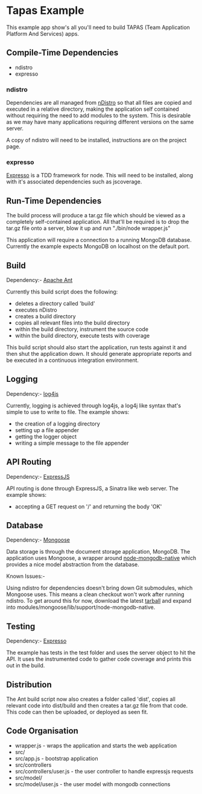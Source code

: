 Tapas Example
=============

This example app show's all you'll need to build TAPAS (Team Application Platform And Services) apps.  

Compile-Time Dependencies
-------------------------

* ndistro
* expresso

### ndistro

Dependencies are all managed from [nDistro](http://github.com/visionmedia/ndistro) so that all files are copied and executed in a relative directory, making the application self contained without requiring the need to add modules to the system.  This is desirable as we may have many applications requiring different versions on the same server.

A copy of ndistro will need to be installed, instructions are on the project page.

### expresso

[Expresso](http://github.com/visionmedia/expresso) is a TDD framework for node.  This will need to be installed, along with it's associated dependencies such as jscoverage.

Run-Time Dependencies
---------------------

The build process will produce a tar.gz file which should be viewed as a completely self-contained application.  All that'll be required is to drop the tar.gz file onto a server, blow it up and run "./bin/node wrapper.js"

This application will require a connection to a running MongoDB database.  Currently the example expects MongoDB on localhost on the default port.

Build
-----

Dependency:- [Apache Ant](http://ant.apache.org/)  

Currently this build script does the following:

* deletes a directory called 'build'
* executes nDistro
* creates a build directory
* copies all relevant files into the build directory
* within the build directory, instrument the source code
* within the build directory, execute tests with coverage

This build script should also start the application, run tests against it and then shut the application down. It should generate appropriate reports and be executed in a continuous integration environment.

Logging
-------

Dependency:- [log4js](http://github.com/csausdev/log4js-node)

Currently, logging is achieved through log4js, a log4j like syntax that's simple to use to write to file.  The example shows:

* the creation of a logging directory 
* setting up a file appender
* getting the logger object
* writing a simple message to the file appender

API Routing
-----------

Dependency:- [ExpressJS](http://expressjs.com)

API routing is done through ExpressJS, a Sinatra like web server.  The example shows:

* accepting a GET request on '/' and returning the body 'OK'

Database
--------

Dependency:- [Mongoose](http://www.learnboost.com/mongoose/)

Data storage is through the document storage application, MongoDB.  The application uses Mongoose, a wrapper around [node-mongodb-native](http://github.com/christkv/node-mongodb-native) which provides a nice model abstraction from the database.

Known Issues:- 

Using ndistro for dependencies doesn't bring down Git submodules, which Mongoose uses.  This means a clean checkout won't work after running ndistro.  To get around this for now, download the latest [tarball](http://github.com/christkv/node-mongodb-native/downloads) and expand into modules/mongoose/lib/support/node-mongodb-native.

Testing
-------

Dependency:- [Expresso](http://github.com/visionmedia/expresso)

The example has tests in the test folder and uses the server object to hit the API. It uses the instrumented code to gather code coverage and prints this out in the build.

Distribution
------------

The Ant build script now also creates a folder called 'dist', copies all relevant code into dist/build and then creates a tar.gz file from that code.  This code can then be uploaded, or deployed as seen fit.  

Code Organisation
-----------------

- wrapper.js - wraps the application and starts the web application
- src/
- src/app.js - bootstrap application
- src/controllers
- src/controllers/user.js - the user controller to handle expressjs requests
- src/model/
- src/model/user.js - the user model with mongodb connections